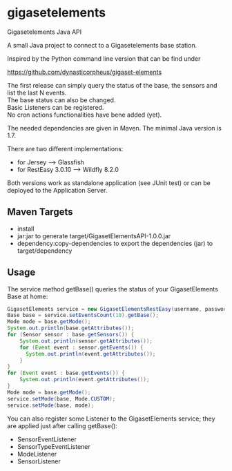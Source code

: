 # gigasetelements
Gigasetelements Java API

A small Java project to connect to a Gigasetelements base station. 

Inspired by the Python command line version that can be find under 

https://github.com/dynasticorpheus/gigaset-elements

The first release can simply query the status of the base, the sensors and list the last N events. <br/>
The base status can also be changed. <br/>
Basic Listeners can be registered. <br/>
No cron actions functionalities have bene added (yet).<br/>

The needed dependencies are given in Maven. The minimal Java version is 1.7.

There are two different implementations:

- for Jersey          --> Glassfish
- for RestEasy 3.0.10 --> Wildfly 8.2.0

Both versions work as standalone application (see JUnit test) or can be deployed to the Application Server.

Maven Targets
------------------------------------------------------------------------------------------
- install
- jar:jar to generate target/GigasetElementsAPI-1.0.0.jar
- dependency:copy-dependencies to export the dependencies (jar) to target/dependency

Usage
------------------------------------------------------------------------------------------
The service method getBase() queries the status of your GigasetElements Base at home:

```java
GigasetElements service = new GigasetElementsRestEasy(username, password);
Base base = service.setEventsCount(10).getBase();
Mode mode = base.getMode();
System.out.println(base.getAttributes());
for (Sensor sensor : base.getSensors()) {
	System.out.println(sensor.getAttributes());
	for (Event event : sensor.getEvents()) {
	  System.out.println(event.getAttributes());
	}
}
for (Event event : base.getEvents()) {
	System.out.println(event.getAttributes());
}
Mode mode = base.getMode();
service.setMode(base, Mode.CUSTOM);
service.setMode(base, mode);
```

You can also register some Listener to the GigasetElements service; they are applied just after calling getBase():

- SensorEventListener
- SensorTypeEventListener
- ModeListener
- SensorListener

